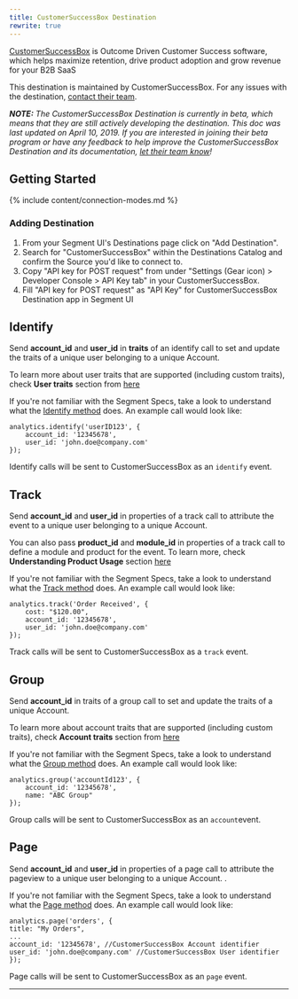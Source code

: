 ```yaml
---
title: CustomerSuccessBox Destination
rewrite: true
---
```


[CustomerSuccessBox](https://customersuccessbox.com/?utm_source=segmentio&utm_medium=docs&utm_campaign=partners) is Outcome Driven Customer Success software, which helps maximize retention, drive product adoption and grow revenue for your B2B SaaS

This destination is maintained by CustomerSuccessBox. For any issues with the destination, [contact their team](mailto:support@customersuccessbox.com).

_**NOTE:** The CustomerSuccessBox Destination is currently in beta, which means that they are still actively developing the destination. This doc was last updated on April 10, 2019. If you are interested in joining their beta program or have any feedback to help improve the CustomerSuccessBox Destination and its documentation, [let their team know](mailto:support@customersuccessbox.com)!_


## Getting Started

{% include content/connection-modes.md %}


### Adding Destination

1. From your Segment UI's Destinations page click on "Add Destination".
2. Search for "CustomerSuccessBox" within the Destinations Catalog and confirm the Source you'd like to connect to.
3. Copy "API key for POST request" from under "Settings (Gear icon) > Developer Console > API Key tab" in your CustomerSuccessBox.
4. Fill "API key for POST request" as "API Key" for CustomerSuccessBox Destination app in Segment UI

## Identify

Send **account_id** and **user_id** in **traits** of an identify call to set and update the traits of a unique user belonging to a unique Account.

To learn more about user traits that are supported (including custom traits), check **User traits** section from [here](https://support.customersuccessbox.com/article/77-customersuccessbox-destination-on-segment-com)

If you're not familiar with the Segment Specs, take a look to understand what the [Identify method](https://segment.com/docs/connections/spec/identify/) does. An example call would look like:

```
analytics.identify('userID123', {
	account_id: '12345678',
	user_id: 'john.doe@company.com'
});
```

Identify calls will be sent to CustomerSuccessBox as an `identify` event.


## Track

Send **account_id** and **user_id** in properties of a track call to attribute the event to a unique user belonging to a unique Account.

You can also pass **product_id** and **module_id** in properties of a track call to define a module and product for the event. To learn more, check **Understanding Product Usage** section [here](https://support.customersuccessbox.com/article/70-getting-started-with-customersuccessbox)

If you're not familiar with the Segment Specs, take a look to understand what the [Track method](https://segment.com/docs/connections/spec/track/) does. An example call would look like:

```
analytics.track('Order Received', {
	cost: "$120.00",
	account_id: '12345678',
	user_id: 'john.doe@company.com'
});
```

Track calls will be sent to CustomerSuccessBox as a `track` event.


## Group

Send **account_id** in traits of a group call to set and update the traits of a unique Account.

To learn more about account traits that are supported (including custom traits), check **Account traits** section from [here](https://support.customersuccessbox.com/article/77-customersuccessbox-destination-on-segment-com)

If you're not familiar with the Segment Specs, take a look to understand what the [Group method](https://segment.com/docs/connections/spec/group/) does. An example call would look like:

```
analytics.group('accountId123', {
	account_id: '12345678',
	name: "ABC Group"
});
```

Group calls will be sent to CustomerSuccessBox as an `account`event.

## Page

Send **account_id** and **user_id** in properties of a page call to attribute the pageview to a unique user belonging to a unique Account. .

If you're not familiar with the Segment Specs, take a look to understand what the [Page method](https://segment.com/docs/connections/spec/page/) does. An example call would look like:

```
analytics.page('orders', {
title: "My Orders",
...
account_id: '12345678', //CustomerSuccessBox Account identifier
user_id: 'john.doe@company.com' //CustomerSuccessBox User identifier
});
```

Page calls will be sent to CustomerSuccessBox as an `page` event.

---
